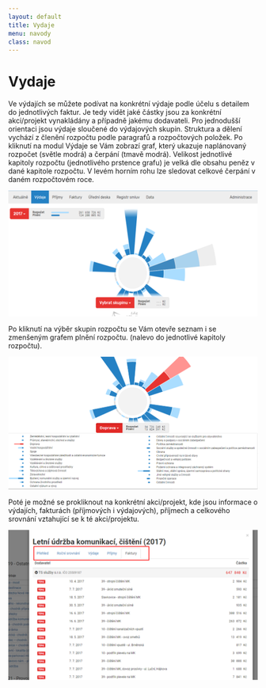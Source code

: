 ```yaml
---
layout: default
title: Vydaje
menu: navody
class: navod
---
```


# Vydaje

Ve výdajích se můžete podívat na konkrétní výdaje podle účelu s detailem do jednotlivých faktur. Je tedy vidět jaké částky jsou za konkrétní akci/projekt vynakládány a případně jakému dodavateli. Pro jednodušší orientaci jsou výdaje sloučené do výdajových skupin. Struktura a dělení vychází z členění rozpočtu podle paragrafů a rozpočtových položek. Po kliknutí na modul Výdaje se Vám zobrazí graf, který ukazuje naplánovaný rozpočet (světle modrá) a čerpání (tmavě modrá). Velikost jednotlivé kapitoly rozpočtu (jednotlivého prstence grafu) je velká dle obsahu peněz v dané kapitole rozpočtu. V levém horním rohu lze sledovat celkové čerpání v daném rozpočtovém roce. 

![vydaje_1](Vydaje_1.png)

Po kliknutí na výběr skupin rozpočtu se Vám otevře seznam i se zmenšeným grafem plnění rozpočtu. (nalevo do jednotlivé kapitoly rozpočtu).

![vydaje_2](Vydaje_2.png)

Poté je možné se prokliknout na konkrétní akci/projekt, kde jsou informace o výdajích, fakturách (příjmových i výdajových), příjmech a celkového srovnání vztahující se k té akci/projektu.

![vydaje_3](Vydaje_3.png)

